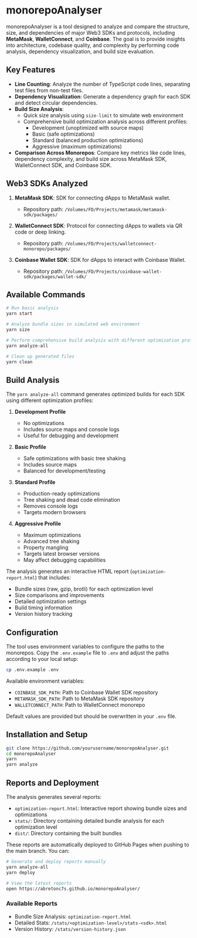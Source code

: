 # monorepoAnalyser

monorepoAnalyser is a tool designed to analyze and compare the structure, size, and dependencies of major Web3 SDKs and protocols, including **MetaMask**, **WalletConnect**, and **Coinbase**. The goal is to provide insights into architecture, codebase quality, and complexity by performing code analysis, dependency visualization, and build size evaluation.

## Key Features

- **Line Counting**: Analyze the number of TypeScript code lines, separating test files from non-test files.
- **Dependency Visualization**: Generate a dependency graph for each SDK and detect circular dependencies.
- **Build Size Analysis**: 
  - Quick size analysis using `size-limit` to simulate web environment
  - Comprehensive build optimization analysis across different profiles:
    - Development (unoptimized with source maps)
    - Basic (safe optimizations)
    - Standard (balanced production optimizations)
    - Aggressive (maximum optimizations)
- **Comparison Across Monorepos**: Compare key metrics like code lines, dependency complexity, and build size across MetaMask SDK, WalletConnect SDK, and Coinbase SDK.

## Web3 SDKs Analyzed

1. **MetaMask SDK**: SDK for connecting dApps to MetaMask wallet.
   - Repository path: `/Volumes/FD/Projects/metamask/metamask-sdk/packages/`
   
2. **WalletConnect SDK**: Protocol for connecting dApps to wallets via QR code or deep linking.
   - Repository path: `/Volumes/FD/Projects/walletconnect-monorepo/packages/`

3. **Coinbase Wallet SDK**: SDK for dApps to interact with Coinbase Wallet.
   - Repository path: `/Volumes/FD/Projects/coinbase-wallet-sdk/packages/wallet-sdk/`

## Available Commands

```bash
# Run basic analysis
yarn start

# Analyze bundle sizes in simulated web environment
yarn size

# Perform comprehensive build analysis with different optimization profiles
yarn analyze-all

# Clean up generated files
yarn clean
```

## Build Analysis

The `yarn analyze-all` command generates optimized builds for each SDK using different optimization profiles:

1. **Development Profile**
   - No optimizations
   - Includes source maps and console logs
   - Useful for debugging and development

2. **Basic Profile**
   - Safe optimizations with basic tree shaking
   - Includes source maps
   - Balanced for development/testing

3. **Standard Profile**
   - Production-ready optimizations
   - Tree shaking and dead code elimination
   - Removes console logs
   - Targets modern browsers

4. **Aggressive Profile**
   - Maximum optimizations
   - Advanced tree shaking
   - Property mangling
   - Targets latest browser versions
   - May affect debugging capabilities

The analysis generates an interactive HTML report (`optimization-report.html`) that includes:
- Bundle sizes (raw, gzip, brotli) for each optimization level
- Size comparisons and improvements
- Detailed optimization settings
- Build timing information
- Version history tracking

## Configuration

The tool uses environment variables to configure the paths to the monorepos. Copy the `.env.example` file to `.env` and adjust the paths according to your local setup:

```bash
cp .env.example .env
```

Available environment variables:
- `COINBASE_SDK_PATH`: Path to Coinbase Wallet SDK repository
- `METAMASK_SDK_PATH`: Path to MetaMask SDK repository
- `WALLETCONNECT_PATH`: Path to WalletConnect monorepo

Default values are provided but should be overwritten in your `.env` file.

## Installation and Setup

```bash
git clone https://github.com/yourusername/monorepoAnalyser.git
cd monorepoAnalyser
yarn
yarn analyze
```

## Reports and Deployment

The analysis generates several reports:
- `optimization-report.html`: Interactive report showing bundle sizes and optimizations
- `stats/`: Directory containing detailed bundle analysis for each optimization level
- `dist/`: Directory containing the built bundles

These reports are automatically deployed to GitHub Pages when pushing to the main branch. You can:

```bash
# Generate and deploy reports manually
yarn analyze-all
yarn deploy

# View the latest reports
open https://abretonc7s.github.io/monorepoAnalyser/
```

### Available Reports
- Bundle Size Analysis: `optimization-report.html`
- Detailed Stats: `/stats/<optimization-level>/stats-<sdk>.html`
- Version History: `/stats/version-history.json`



